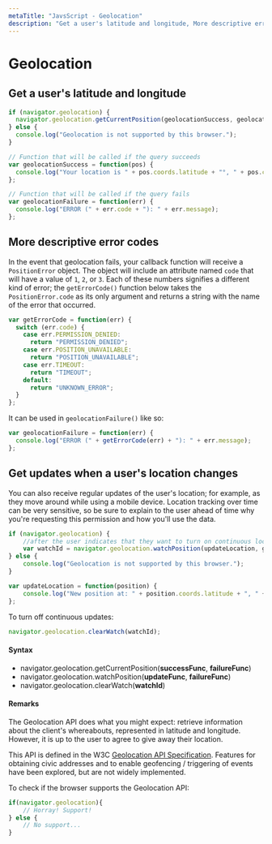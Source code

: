 ```yaml
---
metaTitle: "JavsScript - Geolocation"
description: "Get a user's latitude and longitude, More descriptive error codes, Get updates when a user's location changes"
---
```


# Geolocation



## Get a user's latitude and longitude


```js
if (navigator.geolocation) {
  navigator.geolocation.getCurrentPosition(geolocationSuccess, geolocationFailure);
} else {
  console.log("Geolocation is not supported by this browser.");
}

// Function that will be called if the query succeeds
var geolocationSuccess = function(pos) {
  console.log("Your location is " + pos.coords.latitude + "°, " + pos.coords.longitude + "°.");
};

// Function that will be called if the query fails
var geolocationFailure = function(err) {
  console.log("ERROR (" + err.code + "): " + err.message);
};

```



## More descriptive error codes


In the event that geolocation fails, your callback function will receive a `PositionError` object. The object will include an attribute named `code` that will have a value of `1`, `2`, or `3`. Each of these numbers signifies a different kind of error; the `getErrorCode()` function below takes the `PositionError.code` as its only argument and returns a string with the name of the error that occurred.

```js
var getErrorCode = function(err) {
  switch (err.code) {
    case err.PERMISSION_DENIED:
      return "PERMISSION_DENIED";
    case err.POSITION_UNAVAILABLE:
      return "POSITION_UNAVAILABLE";
    case err.TIMEOUT:
      return "TIMEOUT";
    default:
      return "UNKNOWN_ERROR";
  }
};

```

It can be used in `geolocationFailure()` like so:

```js
var geolocationFailure = function(err) {
  console.log("ERROR (" + getErrorCode(err) + "): " + err.message);
};

```



## Get updates when a user's location changes


You can also receive regular updates of the user's location; for example, as they move around while using a mobile device. Location tracking over time can be very sensitive, so be sure to explain to the user ahead of time why you're requesting this permission and how you'll use the data.

```js
if (navigator.geolocation) {
    //after the user indicates that they want to turn on continuous location-tracking
    var watchId = navigator.geolocation.watchPosition(updateLocation, geolocationFailure);
} else {
    console.log("Geolocation is not supported by this browser.");
}

var updateLocation = function(position) {
    console.log("New position at: " + position.coords.latitude + ", " + position.coords.longitude);
};

```

To turn off continuous updates:

```js
navigator.geolocation.clearWatch(watchId);

```



#### Syntax


- navigator.geolocation.getCurrentPosition(**successFunc**, **failureFunc**)
- navigator.geolocation.watchPosition(**updateFunc**, **failureFunc**)
- navigator.geolocation.clearWatch(**watchId**)



#### Remarks


The Geolocation API does what you might expect: retrieve information about the client's whereabouts, represented in latitude and longitude. However, it is up to the user to agree to give away their location.

This API is defined in the W3C [Geolocation API Specification](https://www.w3.org/TR/geolocation-API/). Features for obtaining civic addresses and to enable geofencing / triggering of events have been explored, but are not widely implemented.

To check if the browser supports the Geolocation API:

```js
if(navigator.geolocation){
    // Horray! Support!
} else {
    // No support...
}

```

